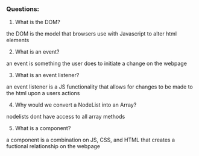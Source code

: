 ### Questions:
1. What is the DOM?

the DOM is the model that browsers use with Javascript to alter html elements

2. What is an event?

an event is something the user does to initiate a change on the webpage

3. What is an event listener?

an event listener is a JS functionality that allows for changes to be made to the html upon a users actions

4. Why would we convert a NodeList into an Array?

nodelists dont have access to all array methods

5. What is a component?

a component is a combination on JS, CSS, and HTML that creates a fuctional relationship on the webpage

